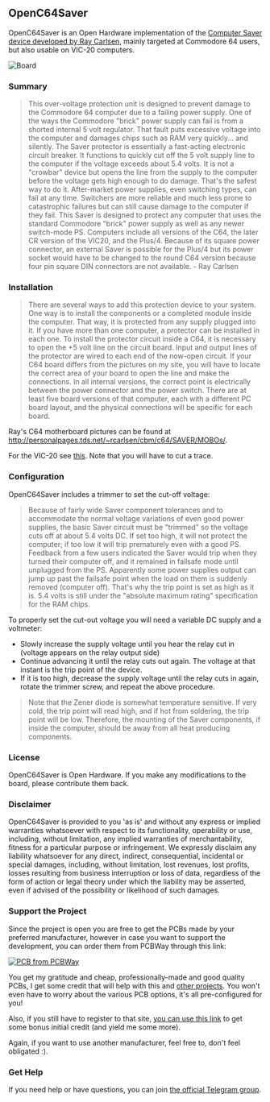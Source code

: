## OpenC64Saver

OpenC64Saver is an Open Hardware implementation of the [Computer Saver device developed by Ray Carlsen](http://personalpages.tds.net/~rcarlsen/cbm/c64/SAVER/saver.txt), mainly targeted at Commodore 64 users, but also usable on VIC-20 computers.

![Board](https://raw.githubusercontent.com/SukkoPera/OpenC64Saver/master/doc/render-top.png)

### Summary
> This over-voltage protection unit is designed to prevent damage to
the Commodore 64 computer due to a failing power supply. One of the ways
the Commodore "brick" power supply can fail is from a shorted internal
5 volt regulator. That fault puts excessive voltage into the computer
and damages chips such as RAM very quickly... and silently. The Saver
protector is essentially a fast-acting electronic circuit breaker. It
functions to quickly cut off the 5 volt supply line to the computer if
the voltage exceeds about 5.4 volts. It is not a "crowbar" device but
opens the line from the supply to the computer before the voltage gets
high enough to do damage. That's the safest way to do it. After-market
power supplies, even switching types, can fail at any time. Switchers
are more reliable and much less prone to catastrophic failures but can
still cause damage to the computer if they fail. This Saver is designed
to protect any computer that uses the standard Commodore "brick" power
supply as well as any newer switch-mode PS. Computers include all
versions of the C64, the later CR version of the VIC20, and the Plus/4.
Because of its square power connector, an external Saver is possible
for the Plus/4 but its power socket would have to be changed to the
round C64 version because four pin square DIN connectors are not
available. - Ray Carlsen

### Installation
> There are several ways to add this protection device to your system.
One way is to install the components or a completed module inside the
computer. That way, it is protected from any supply plugged into it. If
you have more than one computer, a protector can be installed in each
one. To install the protector circuit inside a C64, it is necessary to
open the +5 volt line on the circuit board. Input and output lines of
the protector are wired to each end of the now-open circuit. If your
C64 board differs from the pictures on my site, you will have to locate
the correct area of your board to open the line and make the connections.
In all internal versions, the correct point is electrically between the
power connector and the power switch. There are at least five board
versions of that computer, each with a different PC board layout, and
the physical connections will be specific for each board.

Ray's C64 motherboard pictures can be found at http://personalpages.tds.net/~rcarlsen/cbm/c64/SAVER/MOBOs/.

For the VIC-20 see [this](http://personalpages.tds.net/~rcarlsen/cbm/vic20/VIC20CR/saver%20mod.jpg). Note that you will have to cut a trace.

### Configuration
OpenC64Saver includes a trimmer to set the cut-off voltage:

> Because of fairly wide Saver component tolerances and to
accommodate the normal voltage variations of even good power supplies,
the basic Saver circuit must be "trimmed" so the voltage cuts off at
about 5.4 volts DC. If set too high, it will not protect the computer;
if too low it will trip prematurely even with a good PS. Feedback from
a few users indicated the Saver would trip when they turned their
computer off, and it remained in failsafe mode until unplugged from the
PS. Apparently some power supplies output can jump up past the failsafe
point when the load on them is suddenly removed (computer off). That's
why the trip point is set as high as it is. 5.4 volts is still under
the "absolute maximum rating" specification for the RAM chips.

To properly set the cut-out voltage you will need a variable DC supply and a voltmeter:
- Slowly increase the supply voltage until you hear the relay cut in (voltage appears on the relay output side)
- Continue advancing it until the relay cuts out again. The voltage at that instant is the trip point of the device.
- If it is too high, decrease the supply voltage until the relay cuts in again, rotate the trimmer screw, and repeat the above procedure.

> Note that the Zener diode is somewhat temperature sensitive. If very cold, the
trip point will read high, and if hot from soldering, the trip point will be low. Therefore, the mounting of the Saver components, if inside the computer, should be away from all heat producing components.

### License
OpenC64Saver is Open Hardware. If you make any modifications to the board, please contribute them back.

### Disclaimer
OpenC64Saver is provided to you 'as is' and without any express or implied warranties whatsoever with respect to its functionality, operability or use, including, without limitation, any implied warranties of merchantability, fitness for a particular purpose or infringement. We expressly disclaim any liability whatsoever for any direct, indirect, consequential, incidental or special damages, including, without limitation, lost revenues, lost profits, losses resulting from business interruption or loss of data, regardless of the form of action or legal theory under which the liability may be asserted, even if advised of the possibility or likelihood of such damages.

### Support the Project
Since the project is open you are free to get the PCBs made by your preferred manufacturer, however in case you want to support the development, you can order them from PCBWay through this link:

[![PCB from PCBWay](https://www.pcbway.com/project/img/images/frompcbway.png)](https://www.pcbway.com/project/shareproject/W41100ASM21_OpenC64Saver_3_gerbers.html)

You get my gratitude and cheap, professionally-made and good quality PCBs, I get some credit that will help with this and [other projects](https://www.pcbway.com/project/member/shareproject/?bmbid=41100). You won't even have to worry about the various PCB options, it's all pre-configured for you!

Also, if you still have to register to that site, [you can use this link](https://www.pcbway.com/setinvite.aspx?inviteid=41100) to get some bonus initial credit (and yield me some more).

Again, if you want to use another manufacturer, feel free to, don't feel obligated :).

### Get Help
If you need help or have questions, you can join [the official Telegram group](https://t.me/joinchat/HUHdWBC9J9JnYIrvTYfZmg).
